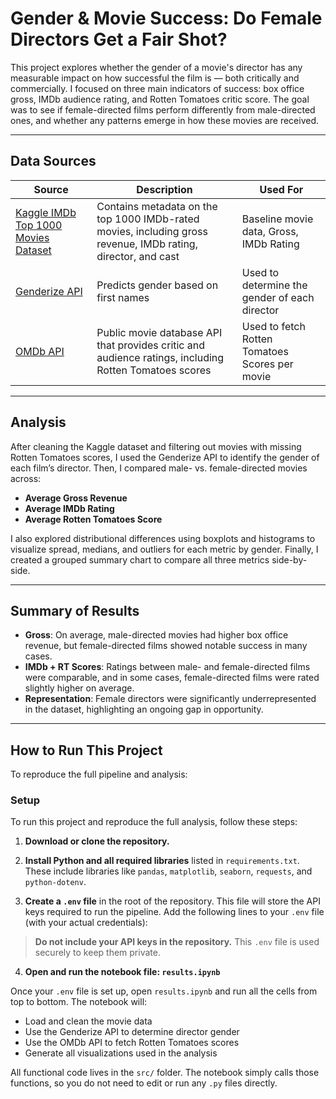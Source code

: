 # Gender & Movie Success: Do Female Directors Get a Fair Shot?

This project explores whether the gender of a movie's director has any measurable impact on how successful the film is — both critically and commercially. I focused on three main indicators of success: box office gross, IMDb audience rating, and Rotten Tomatoes critic score. The goal was to see if female-directed films perform differently from male-directed ones, and whether any patterns emerge in how these movies are received.

---

## Data Sources

| Source | Description | Used For |
|--------|-------------|----------|
| [Kaggle IMDb Top 1000 Movies Dataset](https://www.kaggle.com/datasets/harshitshankhdhar/imdb-dataset-of-top-1000-movies-and-tv-shows) | Contains metadata on the top 1000 IMDb-rated movies, including gross revenue, IMDb rating, director, and cast | Baseline movie data, Gross, IMDb Rating |
| [Genderize API](https://genderize.io/) | Predicts gender based on first names | Used to determine the gender of each director |
| [OMDb API](https://www.omdbapi.com/) | Public movie database API that provides critic and audience ratings, including Rotten Tomatoes scores | Used to fetch Rotten Tomatoes Scores per movie |

---

## Analysis

After cleaning the Kaggle dataset and filtering out movies with missing Rotten Tomatoes scores, I used the Genderize API to identify the gender of each film’s director. Then, I compared male- vs. female-directed movies across:

- **Average Gross Revenue**
- **Average IMDb Rating**
- **Average Rotten Tomatoes Score**

I also explored distributional differences using boxplots and histograms to visualize spread, medians, and outliers for each metric by gender. Finally, I created a grouped summary chart to compare all three metrics side-by-side.

---

## Summary of Results

- **Gross**: On average, male-directed movies had higher box office revenue, but female-directed films showed notable success in many cases.
- **IMDb + RT Scores**: Ratings between male- and female-directed films were comparable, and in some cases, female-directed films were rated slightly higher on average.
- **Representation**: Female directors were significantly underrepresented in the dataset, highlighting an ongoing gap in opportunity.

---

## How to Run This Project

To reproduce the full pipeline and analysis:

### Setup

To run this project and reproduce the full analysis, follow these steps:

1. **Download or clone the repository.**

2. **Install Python and all required libraries** listed in `requirements.txt`. These include libraries like `pandas`, `matplotlib`, `seaborn`, `requests`, and `python-dotenv`.

3. **Create a `.env` file** in the root of the repository. This file will store the API keys required to run the pipeline. Add the following lines to your `.env` file (with your actual credentials):

>  **Do not include your API keys in the repository.** This `.env` file is used securely to keep them private.

4. **Open and run the notebook file: `results.ipynb`**

Once your `.env` file is set up, open `results.ipynb` and run all the cells from top to bottom. The notebook will:
- Load and clean the movie data
- Use the Genderize API to determine director gender
- Use the OMDb API to fetch Rotten Tomatoes scores
- Generate all visualizations used in the analysis

All functional code lives in the `src/` folder. The notebook simply calls those functions, so you do not need to edit or run any `.py` files directly.



